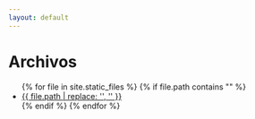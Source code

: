 ```yaml
---
layout: default
---
```


# Archivos

<ul>
{% for file in site.static_files %}
  {% if file.path contains "" %}
    <li><a href="{{ site.baseurl }}{{ file.path }}">{{ file.path | replace: '', '' }}</a></li>
  {% endif %}
{% endfor %}
</ul>

